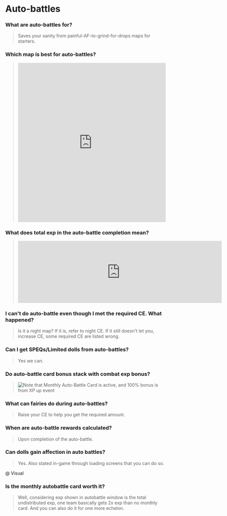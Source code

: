 # Auto-battles

### What are auto-battles for?

> Saves your sanity from painful-AF-to-grind-for-drops maps for starters.

### Which map is best for auto-battles?

> <iframe width="100%" height="500" src="https://docs.google.com/spreadsheets/d/1e_1oAa9Qm_tmWqbgFQca8ohzo29qcjctIwyIU9Mc1H0/preview?pli=1" frameborder="0"></iframe>

### What does total exp in the auto-battle completion mean?

> <iframe id="reddit-embed" src="https://www.redditmedia.com/r/girlsfrontline/comments/hzark0/weekly_commanders_lounge_july_28_2020/g082rwn/?depth=1&amp;showmore=false&amp;embed=true&amp;showmedia=false&amp;theme=dark" sandbox="allow-scripts allow-same-origin allow-popups" style="border: none;" height="195" width="640" scrolling="no"></iframe>

### I can't do auto-battle even though I met the required CE. What happened?

> Is it a night map? If it is, refer to night CE. If it still doesn't let you, increase CE, some required CE are listed wrong.

### Can I get SPEQs/Limited dolls from auto-battles?

> Yes we can.

### Do auto-battle card bonus stack with combat exp bonus?

> ![](/GFL/assets/images/XPUpAuto.png "Note that Monthly Auto-Battle Card is active, and 100% bonus is from XP up event")

### What can fairies do during auto-battles?

> Raise your CE to help you get the required amount.

### When are auto-battle rewards calculated?

> Upon completion of the auto-battle.
<!-- See [question under sys mech] -->

### Can dolls gain affection in auto battles?

> Yes. Also stated in-game through loading screens that you can do so.

@ Visual

### Is the monthly autobattle card worth it?

> Well, considering exp shown in autobattle window is the total undistributed exp, one team basically gets 2x exp than no monthly card. And you can also do it for one more echelon.